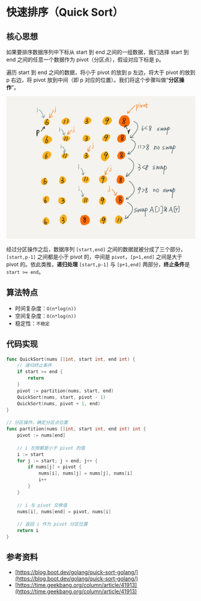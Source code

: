 # 快速排序（Quick Sort）

## 核心思想

如果要排序数据序列中下标从 start 到 end 之间的一组数据，我们选择 start 到 end 之间的任意一个数据作为 pivot（分区点），假设对应下标是 p。

遍历 start 到 end 之间的数据，将小于 pivot 的放到 p 左边，将大于 pivot 的放到 p 右边，将 pivot 放到中间（即 p 对应的位置）。我们将这个步骤叫做“**分区操作**”。

![快排-分区操作](../static/quick_sort_patition.webp)

经过分区操作之后，数据序列 `[start,end]` 之间的数据就被分成了三个部分，`[start,p-1]` 之间都是小于 pivot 的，中间是 `pivot`，`[p+1,end]` 之间是大于 pivot 的。依此类推，**递归处理** `[start,p-1]` 与 `[p+1,end]` 两部分，**终止条件**是 `start >= end`。

## 算法特点

- 时间复杂度：`O(n*log(n))`
- 空间复杂度：`O(n*log(n))`
- 稳定性：`不稳定`

## 代码实现

```go
func QuickSort(nums []int, start int, end int) {
    // 递归终止条件
    if start >= end {
        return
    }
    pivot := partition(nums, start, end)
    QuickSort(nums, start, pivot - 1)
    QuickSort(nums, pivot + 1, end)
}

// 分区操作，确定分区点位置
func partition(nums []int, start int, end int) int {
    pivot := nums[end]
    
    // i 左侧都是小于 pivot 的值
    i := start
    for j := start; j < end; j++ {
        if nums[j] < pivot {
            nums[i], nums[j] = nums[j], nums[i]
            i++
        }
    }

    // i 与 pivot 交换值
    nums[i], nums[end] = pivot, nums[i]
    
    // 返回 i 作为 pivot 分区位置
    return i
}
```

## 参考资料

- [https://blog.boot.dev/golang/quick-sort-golang/](https://blog.boot.dev/golang/quick-sort-golang/)
- [https://time.geekbang.org/column/article/41913](https://time.geekbang.org/column/article/41913)